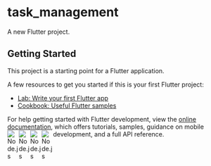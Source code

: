 # task_management

A new Flutter project.

## Getting Started

This project is a starting point for a Flutter application.

A few resources to get you started if this is your first Flutter project:

- [Lab: Write your first Flutter app](https://docs.flutter.dev/get-started/codelab)
- [Cookbook: Useful Flutter samples](https://docs.flutter.dev/cookbook)

For help getting started with Flutter development, view the
[online documentation](https://docs.flutter.dev/), which offers tutorials,
samples, guidance on mobile development, and a full API reference.
<img align="left" alt="Node.js" width="26px" src="![Alt text](<WhatsApp Image 2023-07-03 at 22.12.26.jpg>)" />
<img align="left" alt="Node.js" width="26px" src="![Alt text](<WhatsApp Image 2023-07-03 at 22.12.27.jpg>)" />
<img align="left" alt="Node.js" width="26px" src="![Alt text](<WhatsApp Image 2023-07-03 at 22.12.28.jpg>)" />
<img align="left" alt="Node.js" width="26px" src="![Alt text](<WhatsApp Image 2023-07-03 at 22.12.28-1.jpg>)" />